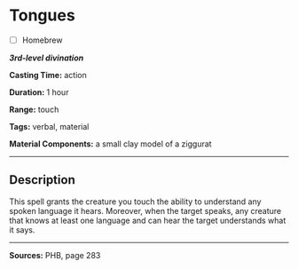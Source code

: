 # Tongues

- [ ] Homebrew

***3rd-level divination***

**Casting Time:** action

**Duration:** 1 hour

**Range:** touch

**Tags:** verbal, material

**Material Components:** a small clay model of a ziggurat

---

## Description
This spell grants the creature you touch the ability to understand any spoken language it hears.
Moreover, when the target speaks, any creature that knows at least one language and can hear the target understands what it says.

---

**Sources:** PHB, page 283
